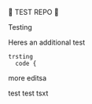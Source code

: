 🚧 TEST REPO 🚧

Testing

Heres an additional test

    trsting
      code {

more editsa

test
test
tsxt